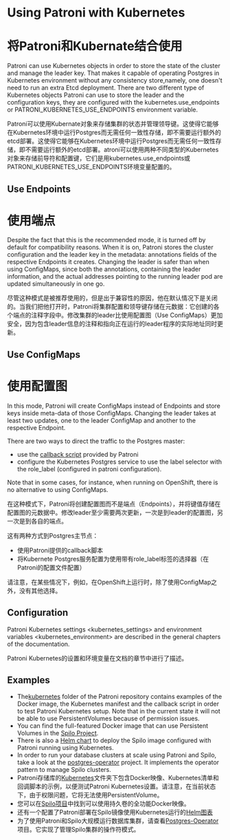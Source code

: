 Using Patroni with Kubernetes
=============================

# 将Patroni和Kubernate结合使用

Patroni can use Kubernetes objects in order to store the state of the cluster and manage the leader key. That makes it capable of operating Postgres in Kubernetes environment without any consistency store,namely, one doesn't need to run an extra Etcd deployment. There are two different type of Kubernetes objects Patroni can use to store the leader and the configuration keys, they are configured with the kubernetes.use\_endpoints or PATRONI\_KUBERNETES\_USE\_ENDPOINTS environment variable.

Patroni可以使用Kubernate对象来存储集群的状态并管理领导键。这使得它能够在Kubernetes环境中运行Postgres而无需任何一致性存储，即不需要运行额外的etcd部署。这使得它能够在Kubernetes环境中运行Postgres而无需任何一致性存储，即不需要运行额外的etcd部署。atroni可以使用两种不同类型的Kubernetes对象来存储前导符和配置键，它们是用kubernetes.use_endpoints或PATRONI_KUBERNETES_USE_ENDPOINTS环境变量配置的。

Use Endpoints
-------------

# 使用端点

Despite the fact that this is the recommended mode, it is turned off by default for compatibility reasons. When it is on, Patroni stores the cluster configuration and the leader key in the metadata: annotations
fields of the respective Endpoints it creates. Changing the leader is safer than when using ConfigMaps, since both the annotations, containing the leader information, and the actual addresses pointing to the running leader pod are updated simultaneously in one go.

尽管这种模式是被推荐使用的，但是出于兼容性的原因，他在默认情况下是关闭的。当我们把他打开时，Patroni将集群配置和领导键存储在元数据：它创建的各个端点的注释字段中。修改集群的leader比使用配置图（Use ConfigMaps）更加安全，因为包含leader信息的注释和指向正在运行的leader程序的实际地址同时更新。

Use ConfigMaps
--------------

# 使用配置图

In this mode, Patroni will create ConfigMaps instead of Endpoints and store keys inside meta-data of those ConfigMaps. Changing the leader takes at least two updates, one to the leader ConfigMap and another to
the respective Endpoint.

There are two ways to direct the traffic to the Postgres master:

-   use the [callback script](https://github.com/zalando/patroni/blob/master/kubernetes/callback.py) provided by Patroni
-   configure the Kubernetes Postgres service to use the label selector with the role\_label (configured in patroni configuration).

Note that in some cases, for instance, when running on OpenShift, there is no alternative to using ConfigMaps.

在这种模式下，Patroni将创建配置图而不是端点（Endpoints），并将键值存储在配置图的元数据中。修改leader至少需要两次更新，一次是到leader的配置图，另一次是到各自的端点。

这有两种方式到Postgres主节点：

- 使用Patroni提供的callback脚本
- 将Kubernete Postgres服务配置为使用带有role_label标签的选择器（在Patroni的配置文件配置）

请注意，在某些情况下，例如，在OpenShift上运行时，除了使用ConfigMap之外，没有其他选择。

Configuration
-------------

Patroni Kubernetes settings &lt;kubernetes\_settings&gt; and environment variables &lt;kubernetes\_environment&gt; are described in the general chapters of the documentation.

Patroni Kubernetes的设置和环境变量在文档的章节中进行了描述。

Examples
--------

-   The[kubernetes](https://github.com/zalando/patroni/tree/master/kubernetes) folder of the Patroni repository contains examples of the Docker image, the Kubernetes manifest and the callback script in order to test Patroni Kubernetes setup. Note that in the current state it will not be able to use PersistentVolumes because of permission issues.
-   You can find the full-featured Docker image that can use Persistent Volumes in the [Spilo Project](https://github.com/zalando/spilo).
-   There is also a [Helm chart](https://github.com/kubernetes/charts/tree/master/incubator/patroni) to deploy the Spilo image configured with Patroni running using Kubernetes.
-   In order to run your database clusters at scale using Patroni and Spilo, take a look at the [postgres-operator](https://github.com/zalando-incubator/postgres-operator)
    project. It implements the operator pattern to manage Spilo clusters.
-   Patroni存储库的[Kubernetes](https://github.com/zalando/patroni/tree/master/kubernetes)文件夹下包含Docker映像、Kubernetes清单和回调脚本的示例，以便测试Patroni Kubernetes设置。请注意，在当前状态下，由于权限问题，它将无法使用PersistentVolume。 
-   您可以在[Spilo项目](https://github.com/zalando/spilo)中找到可以使用持久卷的全功能Docker映像。 
-   还有一个配置了Patroni部署在Spilo镜像使用Kubernetes运行的[Helm图表](https://github.com/kubernetes/charts/tree/master/incubator/patroni) 
-   为了使用Patroni和Spilo大规模运行数据库集群，请查看[Postgres-Operator](https://github.com/zalando-incubator/postgres-operator)项目。它实现了管理Spilo集群的操作符模式。 
